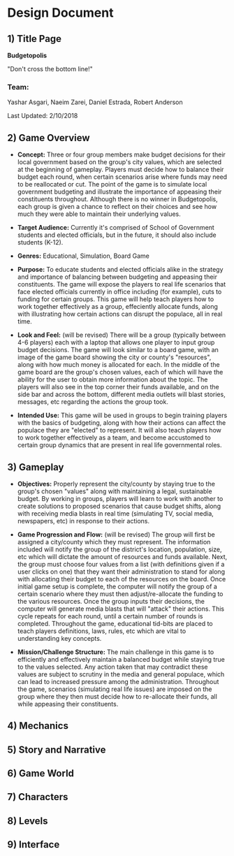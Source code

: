 # Design Document
## 1) Title Page
__Budgetopolis__

"Don't cross the bottom line!"
### Team:
Yashar Asgari, Naeim Zarei, Daniel Estrada, Robert Anderson

Last Updated: 2/10/2018

## 2) Game Overview
* __Concept:__ 
Three or four group members make budget decisions for their local government based on the group's city values, which are selected at the beginning of gameplay. Players must decide how to balance their budget each round, when certain scenarios arise where funds may need to be reallocated or cut. The point of the game is to simulate local government budgeting and illustrate the importance of appeasing their constituents throughout. Although there is no winner in Budgetopolis, each group is given a chance to reflect on their choices and see how much they were able to maintain their underlying values.

* __Target Audience:__ 
Currently it's comprised of School of Government students and elected officials, but in the future, it should also include 
students (K-12).

* __Genres:__ Educational, Simulation, Board Game

* __Purpose:__ To educate students and elected officials alike in the strategy and importance of balancing between budgeting and appeasing their constituents. The game will expose the players to real life scenarios that face elected officials currently in office including (for example), cuts to funding for certain groups. This game will help teach players how to work together effectively as a group, effeciently allocate funds, along with illustrating how certain actions can disrupt the populace, all in real time. 

* __Look and Feel:__ (will be revised) There will be a group (typically between 4-6 players) each with a laptop that allows one player to input group budget decisions. The game will look similar to a board game, with an image of the game board showing the city or county's "resources", along with how much money is allocated for each. In the middle of the game board are the group's chosen values, each of which will have the ability for the user to obtain more information about the topic. The players will also see in the top corner their funds available, and on the side bar and across the bottom, different media outlets will blast stories, messages, etc regarding the actions the group took. 

* __Intended Use:__ This game will be used in groups to begin training players with the basics of budgeting, along with how their actions can affect the populace they are "elected" to represent. It will also teach players how to work together effectively as a team, and become accustomed to certain group dynamics that are present in real life governmental roles.

## 3) Gameplay

* __Objectives:__ Properly represent the city/county by staying true to the group's chosen "values" along with maintaining a legal, sustainable budget. By working in groups, players will learn to work with another to create solutions to proposed scenarios that cause budget shifts, along with receiving media blasts in real time (simulating TV, social media, newspapers, etc) in response to their actions.

* __Game Progression and Flow:__ (will be revised) The group will first be assigned a city/county which they must represent. The information included will notify the group of the district's location, population, size, etc which will dictate the amount of resources and funds available. Next, the group must choose four values from a list (with definitions given if a user clicks on one) that they want their administration to stand for along with allocating their budget to each of the resources on the board. Once initial game setup is complete, the computer will notify the group of a certain scenario where they must then adjust/re-allocate the funding to the various resources. Once the group inputs their decisions, the computer will generate media blasts that will "attack" their actions. This cycle repeats for each round, until a certain number of rounds is completed. Throughout the game, educational tid-bits are placed to teach players definitions, laws, rules, etc which are vital to understanding key concepts. 

* __Mission/Challenge Structure:__ The main challenge in this game is to efficiently and effectively maintain a balanced budget while staying true to the values selected. Any action taken that may contradict these values are subject to scrutiny in the media and general populace, which can lead to increased pressure among the administration. Throughout the game, scenarios (simulating real life issues) are imposed on the group where they then must decide how to re-allocate their funds, all while appeasing their constituents.



## 4) Mechanics
## 5) Story and Narrative
## 6) Game World
## 7) Characters
## 8) Levels
## 9) Interface

